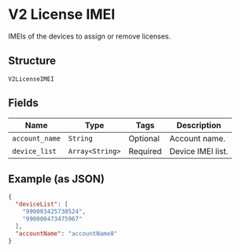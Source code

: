 
# V2 License IMEI

IMEIs of the devices to assign or remove licenses.

## Structure

`V2LicenseIMEI`

## Fields

| Name | Type | Tags | Description |
|  --- | --- | --- | --- |
| `account_name` | `String` | Optional | Account name. |
| `device_list` | `Array<String>` | Required | Device IMEI list. |

## Example (as JSON)

```json
{
  "deviceList": [
    "990003425730524",
    "990000473475967"
  ],
  "accountName": "accountName8"
}
```

